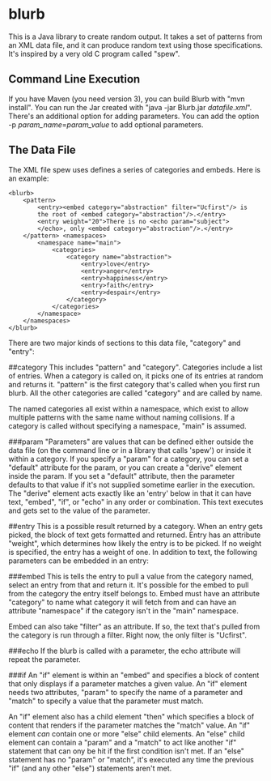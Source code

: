 # blurb
This is a Java library to create random output.  It takes a set of
patterns from an XML data file, and it can produce random text using those
specifications.  It's inspired by a very old C program called "spew".

## Command Line Execution
If you have Maven (you need version 3), you
can build Blurb with "mvn install".  You can run the Jar created with
"java -jar Blurb.jar *datafile.xml*".  There's an additional option for
adding parameters.  You can add the option -p *param_name*=*param_value*
to add optional parameters.

## The Data File
The XML file spew uses defines a series of categories
and embeds.  Here is an example:

```
<blurb>
    <pattern>
        <entry><embed category="abstraction" filter="Ucfirst"/> is
        the root of <embed category="abstraction"/>.</entry>
        <entry weight="20">There is no <echo param="subject">
        </echo>, only <embed category="abstraction"/>.</entry>
    </pattern> <namespaces>
        <namespace name="main">
            <categories>
                <category name="abstraction">
                    <entry>love</entry>
                    <entry>anger</entry>
                    <entry>happiness</entry>
                    <entry>faith</entry>
                    <entry>despair</entry>
                </category>
            </categories>
        </namespace>
    </namespaces>
</blurb>
```

There are two major kinds of sections to this data file, "category" and "entry":

##category
This includes "pattern" and "category".  Categories include
a list of entries.  When a category is called on, it picks one of its
entries at random and returns it.  "pattern" is the first category that's
called when you first run blurb.  All the other categories are called
"category" and are called by name.

The named categories all exist within a namespace, which exist to allow
multiple patterns with the same name without naming collisions.  If a
category is called without specifying a namespace, "main" is assumed.

###param
"Parameters" are values that can be defined either outside the data file
(on the command line or in a library that calls 'spew') or inside it within
a category.  If you specify a "param" for a category, you can set a "default"
attribute for the param, or you can create a "derive" element inside the
param.  If you set a "default" attribute, then the parameter defaults to that
value if it's not supplied sometime earlier in the execution.  The "derive"
element acts exactly like an 'entry' below in that it can have text, "embed",
"if", or "echo" in any order or combination.  This text executes and gets
set to the value of the parameter.

##entry
This is a possible result returned by a category.  When an entry
gets picked, the block of text gets formatted and returned.  Entry has
an attribute "weight", which determines how likely the entry is to
be picked.  If no weight is specified, the entry has a weight of one.
In addition to text, the following parameters can be embedded in an entry:

###embed
This is tells the entry to pull a value from the category named,
select an entry from that and return it.  It's possible for the embed to
pull from the category the entry itself belongs to.  Embed must have an
attribute "category" to name what category it will fetch from and can have
an attribute "namespace" if the category isn't in the "main" namespace.

Embed can also take "filter" as an attribute.  If so, the text that's
pulled from the category is run through a filter.  Right now, the only
filter is "Ucfirst".

###echo
If the blurb is called with a parameter, the echo attribute will
repeat the parameter.

###if
An "if" element is within an "embed" and specifies a block of content
that only displays if a parameter matches a given value.  An "if" element
needs two attributes, "param" to specify the name of a parameter and "match"
to specify a value that the parameter must match.

An "if" element also has a child element "then" which specifies a block of
content that renders if the parameter matches the "match" value.  An "if"
element *can* contain one or more "else" child elements.  An "else" child
element can contain a "param" and a "match" to act like another "if" statement
that can ony be hit if the first condition isn't met.  If an "else" statement
has no "param" or "match", it's executed any time the previous "if" (and any
other "else") statements aren't met.
